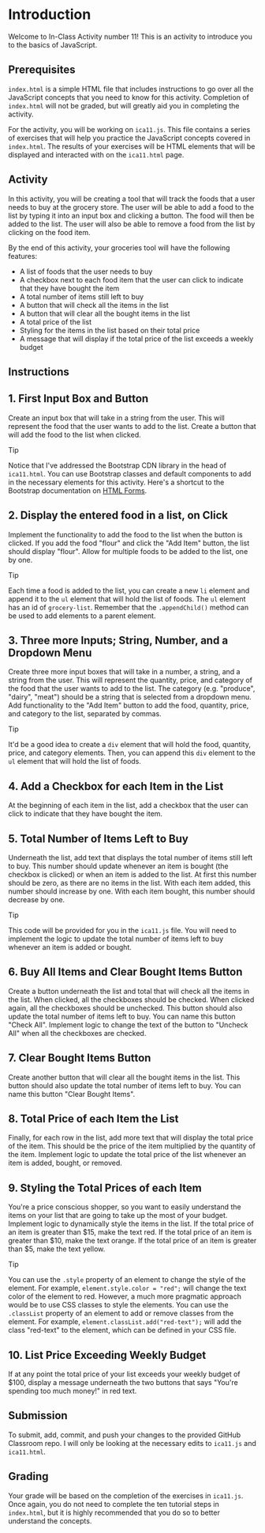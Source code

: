 # Introduction
Welcome to In-Class Activity number 11! This is an activity to introduce you to the basics of JavaScript.

## Prerequisites
`index.html` is a simple HTML file that includes instructions to go over all the JavaScript concepts that you need to know for this activity. Completion of `index.html` will not be graded, but will greatly aid you in completing the activity.

For the activity, you will be working on `ica11.js`. This file contains a series of exercises that will help you practice the JavaScript concepts covered in `index.html`. The results of your exercises will be HTML elements that will be displayed and interacted with on the `ica11.html` page.

## Activity
In this activity, you will be creating a tool that will track the foods that a user needs to buy at the grocery store. The user will be able to add a food to the list by typing it into an input box and clicking a button. The food will then be added to the list. The user will also be able to remove a food from the list by clicking on the food item.

By the end of this activity, your groceries tool will have the following features:
- A list of foods that the user needs to buy
- A checkbox next to each food item that the user can click to indicate that they have bought the item
- A total number of items still left to buy
- A button that will check all the items in the list
- A button that will clear all the bought items in the list
- A total price of the list
- Styling for the items in the list based on their total price
- A message that will display if the total price of the list exceeds a weekly budget

## Instructions
## 1. First Input Box and Button
Create an input box that will take in a string from the user. This will represent the food that the user wants to add to the list. Create a button that will add the food to the list when clicked.
> [!TIP]
> Notice that I've addressed the Bootstrap CDN library in the head of `ica11.html`. You can use Bootstrap classes and default components to add in the necessary elements for this activity. Here's a shortcut to the Bootstrap documentation on [HTML Forms](https://getbootstrap.com/docs/5.3/forms/overview/).

## 2. Display the entered food in a list, on Click
Implement the functionality to add the food to the list when the button is clicked. If you add the food "flour" and click the "Add Item" button, the list should display "flour". Allow for multiple foods to be added to the list, one by one.
> [!TIP]
> Each time a food is added to the list, you can create a new `li` element and append it to the `ul` element that will hold the list of foods. The `ul` element has an id of `grocery-list`. Remember that the `.appendChild()` method can be used to add elements to a parent element.

## 3. Three more Inputs; String, Number, and a Dropdown Menu
Create three more input boxes that will take in a number, a string, and a string from the user. This will represent the quantity, price, and category of the food that the user wants to add to the list. The category (e.g. "produce", "dairy", "meat") should be a string that is selected from a dropdown menu. Add functionality to the "Add Item" button to add the food, quantity, price, and category to the list, separated by commas.
> [!TIP]
> It'd be a good idea to create a `div` element that will hold the food, quantity, price, and category elements. Then, you can append this `div` element to the `ul` element that will hold the list of foods. 

## 4. Add a Checkbox for each Item in the List
At the beginning of each item in the list, add a checkbox that the user can click to indicate that they have bought the item.

## 5. Total Number of Items Left to Buy
Underneath the list, add text that displays the total number of items still left to buy. This number should update whenever an item is bought (the checkbox is clicked) or when an item is added to the list. At first this number should be zero, as there are no items in the list. With each item added, this number should increase by one. With each item bought, this number should decrease by one.
> [!TIP]
> This code will be provided for you in the `ica11.js` file. You will need to implement the logic to update the total number of items left to buy whenever an item is added or bought.

## 6. Buy All Items and Clear Bought Items Button
Create a button underneath the list and total that will check all the items in the list. When clicked, all the checkboxes should be checked. When clicked again, all the checkboxes should be unchecked. This button should also update the total number of items left to buy. You can name this button "Check All". Implement logic to change the text of the button to "Uncheck All" when all the checkboxes are checked.

## 7. Clear Bought Items Button
Create another button that will clear all the bought items in the list. This button should also update the total number of items left to buy. You can name this button "Clear Bought Items".

## 8. Total Price of each Item the List
Finally, for each row in the list, add more text that will display the total price of the item. This should be the price of the item multiplied by the quantity of the item. Implement logic to update the total price of the list whenever an item is added, bought, or removed.

## 9. Styling the Total Prices of each Item
You're a price conscious shopper, so you want to easily understand the items on your list that are going to take up the most of your budget. Implement logic to dynamically style the items in the list. If the total price of an item is greater than $15, make the text red. If the total price of an item is greater than $10, make the text orange. If the total price of an item is greater than $5, make the text yellow.
> [!TIP]
> You can use the `.style` property of an element to change the style of the element. For example, `element.style.color = "red";` will change the text color of the element to red. However, a much more pragmatic approach would be to use CSS classes to style the elements. You can use the `.classList` property of an element to add or remove classes from the element. For example, `element.classList.add("red-text");` will add the class "red-text" to the element, which can be defined in your CSS file.

## 10. List Price Exceeding Weekly Budget
If at any point the total price of your list exceeds your weekly budget of $100, display a message underneath the two buttons that says "You're spending too much money!" in red text.

## Submission
To submit, add, commit, and push your changes to the provided GitHub Classroom repo. I will only be looking at the necessary edits to `ica11.js` and `ica11.html`.

## Grading
Your grade will be based on the completion of the exercises in `ica11.js`. Once again, you do not need to complete the ten tutorial steps in `index.html`, but it is highly recommended that you do so to better understand the concepts.